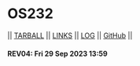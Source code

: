# OS232

|| [TARBALL](https://os.vlsm.org/Log/daffagrahito.tar.bz2.txt) || [LINKS](links.md) || [LOG](TXT/mylog.txt) || [GitHub](https://github.com/daffagrahito/os232) ||

#### REV04: Fri 29 Sep 2023 13:59
